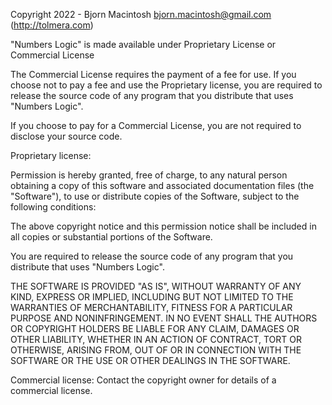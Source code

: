 Copyright 2022 - Bjorn Macintosh <bjorn.macintosh@gmail.com> (http://tolmera.com)

"Numbers Logic" is made available under Proprietary License or Commercial License

The Commercial License requires the payment of a fee for use. If you choose not to pay a fee and use the Proprietary license, you are required to release the source code of any program that you distribute that uses "Numbers Logic".

If you choose to pay for a Commercial License, you are not required to disclose your source code.

Proprietary license:

Permission is hereby granted, free of charge, to any natural person obtaining a copy of this software and associated documentation files (the "Software"), to use or distribute copies of the Software, subject to the following conditions:

The above copyright notice and this permission notice shall be included in all copies or substantial portions of the Software.

You are required to release the source code of any program that you distribute that uses "Numbers Logic".

THE SOFTWARE IS PROVIDED "AS IS", WITHOUT WARRANTY OF ANY KIND, EXPRESS OR IMPLIED, INCLUDING BUT NOT LIMITED TO THE WARRANTIES OF MERCHANTABILITY, FITNESS FOR A PARTICULAR PURPOSE AND NONINFRINGEMENT. IN NO EVENT SHALL THE AUTHORS OR COPYRIGHT HOLDERS BE LIABLE FOR ANY CLAIM, DAMAGES OR OTHER LIABILITY, WHETHER IN AN ACTION OF CONTRACT, TORT OR OTHERWISE, ARISING FROM, OUT OF OR IN CONNECTION WITH THE SOFTWARE OR THE USE OR OTHER DEALINGS IN THE SOFTWARE.

Commercial license:
Contact the copyright owner for details of a commercial license.